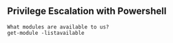 ## Privilege Escalation with Powershell



```
What modules are available to us?
get-module -listavailable
```



